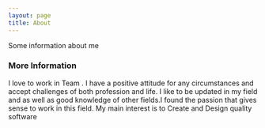 ```yaml
---
layout: page
title: About
---
```


Some information about me

### More Information

I love to work in Team . I have a positive attitude for any circumstances and  accept challenges of both profession and life. I like to be updated in my field and as well as good knowledge of other fields.I found the passion that gives sense to work in this field. My main interest is to Create and Design quality software
